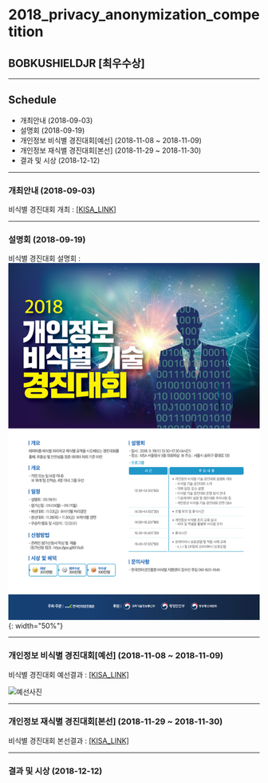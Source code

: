 # 2018_privacy_anonymization_competition 
## BOBKUSHIELDJR [최우수상]
----
## Schedule
 - 개최안내 (2018-09-03)
 - 설명회 (2018-09-19)
 - 개인정보 비식별 경진대회[예선] (2018-11-08 ~ 2018-11-09)
 - 개인정보 재식별 경진대회[본선] (2018-11-29 ~ 2018-11-30)
 - 결과 및 시상 (2018-12-12)
 
---- 


### 개최안내 (2018-09-03)
비식별 경진대회 개최 : [[KISA_LINK]](https://www.kisa.or.kr/notice/press_View.jsp?mode=view&p_No=8&b_No=8&d_No=1705)

----

### 설명회 (2018-09-19)
비식별 경진대회 설명회 : ![비식별 경진대회 설명회](https://github.com/zel0rd/2018_privacy_anonymization_competition/blob/master/References/01.%5BKISA%5D2018개인정보비식별경진대회_설명회.jpg){: width="50%"}

----

### 개인정보 비식별 경진대회[예선] (2018-11-08 ~ 2018-11-09)

비식별 경진대회 예선결과 : [[KISA_LINK]](https://www.kisa.or.kr/notice/press_View.jsp?cPage=1&mode=view&p_No=8&b_No=8&d_No=1726)

![예선사진](https://github.com/zel0rd/2018_privacy_anonymization_competition/blob/master/References/예선사진.jpg)

----

### 개인정보 재식별 경진대회[본선] (2018-11-29 ~ 2018-11-30)
비식별 경진대회 본선결과 : [[KISA_LINK]](https://www.kisa.or.kr/notice/press_View.jsp?cPage=1&mode=view&p_No=8&b_No=8&d_No=1737)

----

### 결과 및 시상 (2018-12-12)
